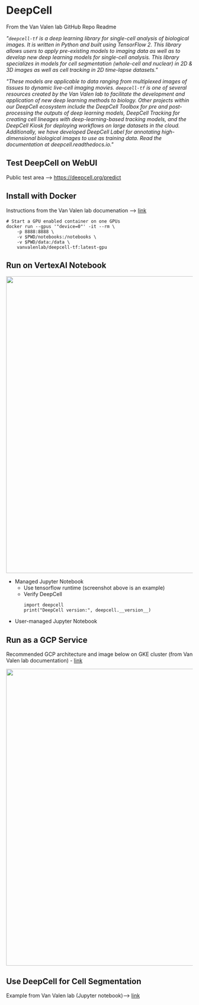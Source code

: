 # DeepCell

From the Van Valen lab GitHub Repo Readme 

*"`deepcell-tf` is a deep learning library for single-cell analysis of biological images. It is written in Python and built using TensorFlow 2.  This library allows users to apply pre-existing models to imaging data as well as to develop new deep learning models for single-cell analysis. This library specializes in models for cell segmentation (whole-cell and nuclear) in 2D & 3D images as well as cell tracking in 2D time-lapse datasets."*   

*"These models are applicable to data ranging from multiplexed images of tissues to dynamic live-cell imaging movies.  `deepcell-tf` is one of several resources created by the Van Valen lab to facilitate the development and application of new deep learning methods to biology. Other projects within our DeepCell ecosystem include the DeepCell Toolbox for pre and post-processing the outputs of deep learning models, DeepCell Tracking for creating cell lineages with deep-learning-based tracking models, and the DeepCell Kiosk for deploying workflows on large datasets in the cloud. Additionally, we have developed DeepCell Label for annotating high-dimensional biological images to use as training data.  Read the documentation at deepcell.readthedocs.io."*

## Test DeepCell on WebUI

Public test area --> https://deepcell.org/predict

## Install with Docker

Instructions from the Van Valen lab documenation --> [link](https://deepcell.readthedocs.io/en/latest/#install-with-docker)

```
# Start a GPU enabled container on one GPUs
docker run --gpus '"device=0"' -it --rm \
    -p 8888:8888 \
    -v $PWD/notebooks:/notebooks \
    -v $PWD/data:/data \
    vanvalenlab/deepcell-tf:latest-gpu
```

## Run on VertexAI Notebook

<img src="https://github.com/lynnlangit/TeamTeri/blob/master/Images/DeepCell-verify.png" width=800>

- Managed Jupyter Notebook
    - Use tensorflow runtime (screenshot above is an example)
    - Verify DeepCell
      ```
      import deepcell
      print("DeepCell version:", deepcell.__version__)
      ```
- User-managed Jupyter Notebook

## Run as a GCP Service

Recommended GCP architecture and image below on GKE cluster (from Van Valen lab documentation) - [link](https://deepcell-kiosk.readthedocs.io/en/master/#software-architecture)

<img src="https://raw.githubusercontent.com/vanvalenlab/kiosk-console/master/docs/images/Kiosk_Architecture.png" width=800>

## Use DeepCell for Cell Segmentation

Example from Van Valen lab (Jupyter notebook)--> [link](https://deepcell.readthedocs.io/en/latest/notebooks/Training-Segmentation.html)

